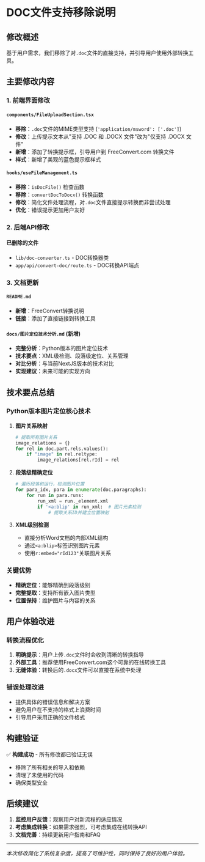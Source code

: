 # DOC文件支持移除说明

## 修改概述

基于用户需求，我们移除了对`.doc`文件的直接支持，并引导用户使用外部转换工具。

## 主要修改内容

### 1. 前端界面修改

#### `components/FileUploadSection.tsx`
- **移除**：`.doc`文件的MIME类型支持 (`'application/msword': ['.doc']`)
- **修改**：上传提示文本从"支持 .DOC 和 .DOCX 文件"改为"仅支持 .DOCX 文件"
- **新增**：添加了转换提示框，引导用户到 FreeConvert.com 转换文件
- **样式**：新增了美观的蓝色提示框样式

#### `hooks/useFileManagement.ts`
- **移除**：`isDocFile()` 检查函数
- **移除**：`convertDocToDocx()` 转换函数
- **修改**：简化文件处理流程，对`.doc`文件直接提示转换而非尝试处理
- **优化**：错误提示更加用户友好

### 2. 后端API修改

#### 已删除的文件
- `lib/doc-converter.ts` - DOC转换器类
- `app/api/convert-doc/route.ts` - DOC转换API端点

### 3. 文档更新

#### `README.md`
- **新增**：FreeConvert转换说明
- **链接**：添加了直接链接到转换工具

#### `docs/图片定位技术分析.md` (新增)
- **完整分析**：Python版本的图片定位技术
- **技术要点**：XML级检测、段落级定位、关系管理
- **对比分析**：与当前NextJS版本的技术对比
- **实现建议**：未来可能的实现方向

## 技术要点总结

### Python版本图片定位核心技术

1. **图片关系映射**
   ```python
   # 提取所有图片关系
   image_relations = {}
   for rel in doc.part.rels.values():
       if "image" in rel.reltype:
           image_relations[rel.rId] = rel
   ```

2. **段落级精确定位**
   ```python
   # 遍历段落和运行，检测图片位置
   for para_idx, para in enumerate(doc.paragraphs):
       for run in para.runs:
           run_xml = run._element.xml
           if '<a:blip' in run_xml:  # 图片元素检测
               # 提取关系ID并建立位置映射
   ```

3. **XML级别检测**
   - 直接分析Word文档的内部XML结构
   - 通过`<a:blip>`标签识别图片元素
   - 使用`r:embed="rId123"`关联图片关系

### 关键优势
- **精确定位**：能够精确到段落级别
- **完整提取**：支持所有嵌入图片类型
- **位置保持**：维护图片与内容的关系

## 用户体验改进

### 转换流程优化
1. **明确提示**：用户上传`.doc`文件时会收到清晰的转换指导
2. **外部工具**：推荐使用FreeConvert.com这个可靠的在线转换工具
3. **无缝体验**：转换后的`.docx`文件可以直接在系统中处理

### 错误处理改进
- 提供具体的错误信息和解决方案
- 避免用户在不支持的格式上浪费时间
- 引导用户采用正确的文件格式

## 构建验证

✅ **构建成功** - 所有修改都已验证无误
- 移除了所有相关的导入和依赖
- 清理了未使用的代码
- 确保类型安全

## 后续建议

1. **监控用户反馈**：观察用户对新流程的适应情况
2. **考虑集成转换**：如果需求强烈，可考虑集成在线转换API
3. **文档完善**：持续更新用户指南和FAQ

---

*本次修改简化了系统复杂度，提高了可维护性，同时保持了良好的用户体验。* 